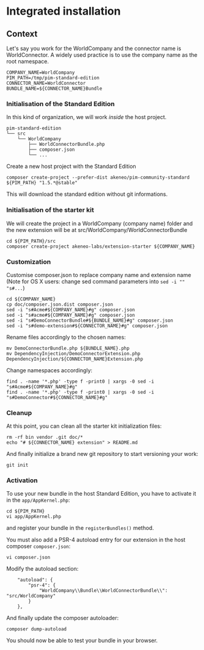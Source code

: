# Integrated installation

## Context
Let's say you work for the WorldCompany and the connector name is WorldConnector.
A widely used practice is to use the company name as the root namespace.

```
COMPANY_NAME=WorldCompany
PIM_PATH=/tmp/pim-standard-edition
CONNECTOR_NAME=WorldConnector
BUNDLE_NAME=${CONNECTOR_NAME}Bundle
```

### Initialisation of the Standard Edition
In this kind of organization, we will work *inside* the host project.

```
pim-standard-edition
└── src
    └── WorldCompany
        ├── WorldConnectorBundle.php
        ├── composer.json
        └── ...
```

Create a new host project with the Standard Edition

```
composer create-project --prefer-dist akeneo/pim-community-standard ${PIM_PATH} "1.5.*@stable"
```

This will download the standard edition without git informations.

### Initialisation of the starter kit
We will create the project in a WorldCompany (company name) folder and the new extension
will be at src/WorldCompany/WorldConnectorBundle

```
cd ${PIM_PATH}/src
composer create-project akeneo-labs/extension-starter ${COMPANY_NAME}
```

### Customization
Customise composer.json to replace company name and extension name
(Note for OS X users: change sed command parameters into `sed -i "" "s#...`)

```
cd ${COMPANY_NAME}
cp doc/composer.json.dist composer.json
sed -i "s#Acme#${COMPANY_NAME}#g" composer.json
sed -i "s#acme#${COMPANY_NAME}#g" composer.json
sed -i "s#DemoConnectorBundle#${BUNDLE_NAME}#g" composer.json
sed -i "s#demo-extension#${CONNECTOR_NAME}#g" composer.json
```

Rename files accordingly to the chosen names:

```
mv DemoConnectorBundle.php ${BUNDLE_NAME}.php
mv DependencyInjection/DemoConnectorExtension.php DependencyInjection/${CONNECTOR_NAME}Extension.php
```

Change namespaces accordingly:

```
find . -name '*.php' -type f -print0 | xargs -0 sed -i "s#Acme#${COMPANY_NAME}#g"
find . -name '*.php' -type f -print0 | xargs -0 sed -i "s#DemoConnector#${CONNECTOR_NAME}#g"
```

### Cleanup
At this point, you can clean all the starter kit initialization files:

```
rm -rf bin vendor .git doc/*
echo "# ${CONNECTOR_NAME} extension" > README.md
```

And finally initialize a brand new git repository to start versioning your work:

```
git init
```

### Activation
To use your new bundle in the host Standard Edition, you have to activate it in the `app/AppKernel.php`:

```
cd ${PIM_PATH}
vi app/AppKernel.php
```

and register your bundle in the `registerBundles()` method.

You must also add a PSR-4 autoload entry for our extension in the host composer `composer.json`:

```
vi composer.json
```

Modify the autoload section:

```
    "autoload": {
        "psr-4": {
            "WorldCompany\\Bundle\\WorldConnectorBundle\\": "src/WorldCompany"
        }
    },
```

And finally update the composer autoloader:

```
composer dump-autoload
```

You should now be able to test your bundle in your browser.
